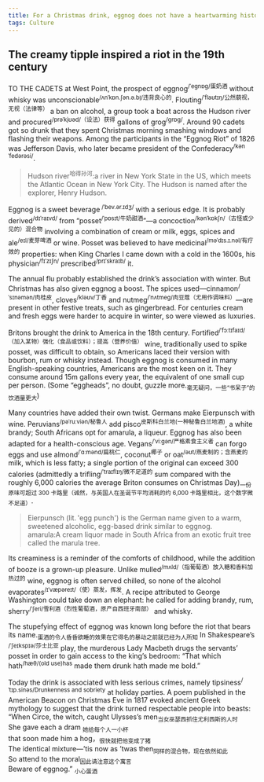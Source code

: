 ```yaml
---
title: For a Christmas drink, eggnog does not have a heartwarming history  
tags: Culture
---
```

## The creamy tipple inspired a riot in the 19th century

TO THE CADETS at West Point, the prospect of eggnog<sup>/ˈeɡnɒɡ/蛋奶酒</sup> without whisky was unconscionable<sup>/ʌnˈkɒn.ʃən.ə.bl̩/违背良心的</sup>. Flouting<sup>/ˈflaʊtɪŋ/公然藐视，无视（法律等）</sup> a ban on alcohol, a group took a boat across the Hudson river and procured<sup>/prəˈkjʊəd/（设法）获得</sup> gallons of grog<sup>/ɡrɒɡ/</sup>. Around 90 cadets got so drunk that they spent Christmas morning smashing windows and flashing their weapons. Among the participants in the “Eggnog Riot” of 1826 was Jefferson Davis, who later became president of the Confederacy<sup>/kənˈfedərəsi/</sup>.
>Hudson river<sup>哈得孙河</sup>:a river in New York State in the US, which meets the Atlantic Ocean in New York City. The Hudson is named after the explorer, Henry Hudson.

Eggnog is a sweet beverage<sup> /ˈbev.ər.ɪdʒ/ </sup> with a serious edge. It is probably derived<sup>/dɪˈraɪvd/</sup> from “posset<sup>/ˈpɒsɪt/牛奶甜酒</sup>”—a concoction<sup>/kənˈkɒkʃn/（古怪或少见的）混合物</sup> involving a combination of cream or milk, eggs, spices and ale<sup>/eɪl/麦芽啤酒</sup> or wine. Posset was believed to have medicinal<sup>/məˈdɪs.ɪ.nəl/有疗效的</sup> properties: when King Charles I came down with a cold in the 1600s, his physician<sup>/fɪˈzɪʃn/</sup> prescribed<sup>/prɪˈskraɪb/</sup> it.

The annual flu probably established the drink’s association with winter. But Christmas has also given eggnog a boost. The spices used—cinnamon<sup>/ˈsɪnəmən/肉桂皮</sup>, cloves<sup>/kləʊv/丁香</sup> and nutmeg<sup>/ˈnʌtmeɡ/肉豆蔻（尤用作调味料）</sup>—are present in other festive treats, such as gingerbread. For centuries cream and fresh eggs were harder to acquire in winter, so were viewed as luxuries.

Britons brought the drink to America in the 18th century. Fortified<sup>/ˈfɔːtɪfaɪd/（加入某物）强化（食品或饮料）；提高（营养价值）</sup> wine, traditionally used to spike posset, was difficult to obtain, so Americans laced their version with bourbon, rum or whisky instead. Though eggnog is consumed in many English-speaking countries, Americans are the most keen on it. They consume around 15m gallons every year, the equivalent of one small cup per person. (Some “eggheads”, no doubt, guzzle more.<sub>毫无疑问，一些“书呆子”的饮酒量更大</sub>)

Many countries have added their own twist. Germans make Eierpunsch with wine. Peruvians<sup>/pəˈruːviən/秘鲁人</sup> add pisco<sup>皮斯科白兰地(一种秘鲁白兰地酒)</sup>, a white brandy; South Africans opt for amarula, a liqueur. Eggnog has also been adapted for a health-conscious age. Vegans<sup>/ˈviːɡən/严格素食主义者</sup> can forgo eggs and use almond<sup>/ˈɑːmənd/扁桃仁</sup>, coconut<sup>椰子</sup> or oat<sup>/əʊt/燕麦制的；含燕麦的</sup> milk, which is less fatty; a single portion of the original can exceed 300 calories (admittedly a trifling<sup>/ˈtraɪflɪŋ/微不足道的</sup> sum compared with the roughly 6,000 calories the average Briton consumes on Christmas Day)<sub>一份原味可超过 300 卡路里（诚然，与英国人在圣诞节平均消耗的约 6,000 卡路里相比，这个数字微不足道）</sub>.
>Eierpunsch (lit. 'egg punch') is the German name given to a warm, sweetened alcoholic, egg-based drink similar to eggnog.<br>
>amarula:A cream liquor made in South Africa from an exotic fruit tree called the marula tree.<br>

Its creaminess is a reminder of the comforts of childhood, while the addition of booze is a grown-up pleasure. Unlike mulled<sup>/mʌld/（指葡萄酒）放入糖和香料加热过的</sup> wine, eggnog is often served chilled, so none of the alcohol evaporates<sup>/ɪˈvæpəreɪt/（使）蒸发，挥发</sup>. A recipe attributed to George Washington could take down an elephant: he called for adding brandy, rum, sherry<sup>/ˈʃeri/雪利酒（烈性葡萄酒，原产自西班牙南部）</sup> and whisky.

The stupefying effect of eggnog was known long before the riot that bears its name.<sub>蛋酒的令人昏昏欲睡的效果在它得名的暴动之前就已经为人所知</sub> In Shakespeare’s<sup> /ˈʃeɪkspɪə/莎士比亚</sup> play, the murderous Lady Macbeth drugs the servants’ posset in order to gain access to the king’s bedroom: “That which hath<sup>/hæθ/(old use)has</sup> made them drunk hath made me bold.”

Today the drink is associated with less serious crimes, namely tipsiness<sup>/ˈtɪp.sinəs/Drunkenness and sobriety</sup> at holiday parties. A poem published in the American Beacon on Christmas Eve in 1817 evoked ancient Greek mythology to suggest that the drink turned respectable people into beasts: 
“When Circe, the witch, caught Ulysses’s men<sub>当女巫瑟西抓住尤利西斯的人时</sub> <br>
She gave each a dram <sub>她给每个人一小杯</sub> <br>
that soon made him a hog，<sub>很快就把他变成了猪</sub> <br>
The identical mixture—’tis now as ’twas then<sub>同样的混合物，现在依然如此</sub> <br>
So attend to the moral<sub>因此请注意这个寓言</sub>  <br>
Beware of eggnog.” <sub>小心蛋酒</sub> <br>